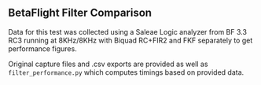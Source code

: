 ## BetaFlight Filter Comparison

Data for this test was collected using a Saleae Logic analyzer from BF 3.3 RC3 running at 8KHz/8KHz with Biquad RC+FIR2 and FKF separately to get performance figures.

Original capture files and .csv exports are provided as well as `filter_performance.py` which computes timings based on provided data.
